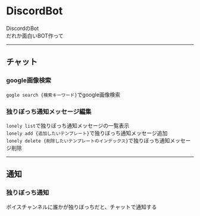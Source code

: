 # DiscordBot
DiscordのBot  
だれか面白いBOT作って
___
## チャット
### google画像検索
`gogle search {検索キーワード}`でgoogle画像検索
### 独りぼっち通知メッセージ編集
`lonely list`で独りぼっち通知メッセージの一覧表示  
`lonely add {追加したいテンプレート}`で独りぼっち通知メッセージ追加  
`lonely delete {削除したいテンプレートのインデックス}`で独りぼっち通知メッセージ削除
___
## 通知
### 独りぼっち通知
ボイスチャンネルに誰かが独りぼっちだと、チャットで通知する
